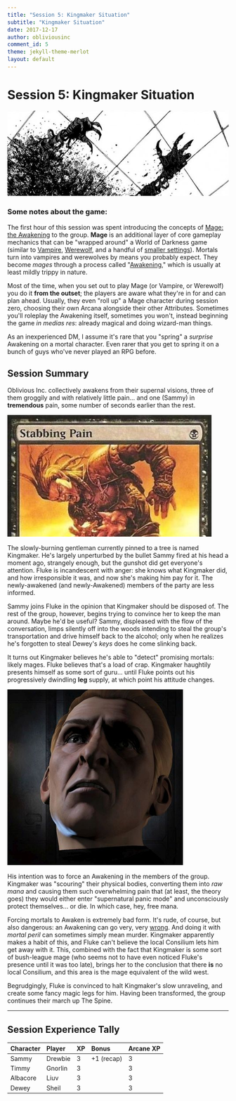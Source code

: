 ```yaml
---
title: "Session 5: Kingmaker Situation"
subtitle: "Kingmaker Situation"
date: 2017-12-17
author: obliviousinc
comment_id: 5
theme: jekyll-theme-merlot
layout: default
---
```


# Session 5: Kingmaker Situation

![Hands](/assets/img/hdr/hands.jpg)

### Some notes about the game:

The first hour of this session was spent introducing the concepts of [Mage: the Awakening](https://whitewolf.fandom.com/wiki/Mage:_The_Awakening) to the group.  **Mage** is an additional layer of core gameplay mechanics that can be "wrapped around" a World of Darkness game (similar to [Vampire](https://whitewolf.fandom.com/wiki/Vampire:_The_Requiem), [Werewolf](https://whitewolf.fandom.com/wiki/Werewolf:_The_Forsaken), and a handful of [smaller settings](https://en.wikipedia.org/wiki/World_of_Darkness#Limited_series_setting)).  Mortals turn into vampires and werewolves by means you probably expect.  They become *mages* through a process called "[Awakening](https://1d4chan.org/wiki/Mage:_The_Awakening#Awakening)," which is usually at least mildly trippy in nature.

Most of the time, when you set out to play Mage (or Vampire, or Werewolf) you do it **from the outset**; the players are aware what they're in for and can plan ahead.  Usually, they even "roll up" a Mage character during session zero, choosing their own Arcana alongside their other Attributes.  Sometimes you'll roleplay the Awakening itself, sometimes you won't, instead beginning the game *in medias res*:  already magical and doing wizard-man things.

As an inexperienced DM, I assume it's rare that you "spring" a *surprise* Awakening on a mortal character.  Even rarer that you get to spring it on a bunch of guys who've never played an RPG before.

## Session Summary

Oblivious Inc. collectively awakens from their supernal visions, three of them groggily and with relatively little pain... and one (Sammy) in **tremendous** pain, some number of seconds earlier than the rest.

![Pain](/assets/img/pain.jpg)

The slowly-burning gentleman currently pinned to a tree is named Kingmaker.  He's largely unperturbed by the bullet Sammy fired at his head a moment ago, strangely enough, but the gunshot did get everyone's attention.  Fluke is incandescent with anger:  she knows what Kingmaker did, and how irresponsible it was, and now she's making him pay for it.  The newly-awakened (and newly-Awakened) members of the party are less informed.

Sammy joins Fluke in the opinion that Kingmaker should be disposed of.  The rest of the group, however, begins trying to convince her to keep the man around.  Maybe he'd be useful?  Sammy, displeased with the flow of the conversation, limps silently off into the woods intending to steal the group's transportation and drive himself back to the alcohol; only when he realizes he's forgotten to steal Dewey's *keys* does he come slinking back.

It turns out Kingmaker believes he's able to "detect" promising mortals:  likely mages.  Fluke believes that's a load of crap.  Kingmaker haughtily presents himself as some sort of guru... until Fluke points out his progressively dwindling **leg** supply, at which point his attitude changes.

![Kingmaker](/assets/img/npc/sm/king5.jpg)

His intention was to force an Awakening in the members of the group.  Kingmaker was "scouring" their physical bodies, converting them into *raw mana* and causing them such overwhelming pain that (at least, the theory goes) they would either enter "supernatural panic mode" and unconsciously protect themselves... or die.  In which case, hey, free mana.

Forcing mortals to Awaken is extremely bad form.  It's rude, of course, but also dangerous:  an Awakening can go very, very [wrong](https://whitewolf.fandom.com/wiki/Banishers).  And doing it with *mortal peril* can sometimes simply mean murder.  Kingmaker apparently makes a habit of this, and Fluke can't believe the local Consilium lets him get away with it.  This, combined with the fact that Kingmaker is some sort of bush-league mage (who seems not to have even noticed Fluke's presence until it was too late), brings her to the conclusion that there **is** no local Consilium, and this area is the mage equivalent of the wild west.

Begrudgingly, Fluke is convinced to halt Kingmaker's slow unraveling, and create some fancy magic legs for him.  Having been transformed, the group continues their march up The Spine.

* * *

## Session Experience Tally

| Character | Player  | XP  | Bonus      | Arcane XP |
|:--------- |:------- |:--- |:---------- |:--------- |
| Sammy     | Drewbie | 3   | +1 (recap) | 3         |
| Timmy     | Gnorlin | 3   |            | 3         |
| Albacore  | Liuv    | 3   |            | 3         |
| Dewey     | Sheil   | 3   |            | 3         |

